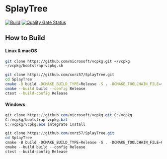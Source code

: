 # SplayTree

[![Build](https://github.com/xorz57/SplayTree/actions/workflows/Build.yml/badge.svg)](https://github.com/xorz57/SplayTree/actions/workflows/Build.yml)
[![Quality Gate Status](https://sonarcloud.io/api/project_badges/measure?project=xorz57_SplayTree&metric=alert_status)](https://sonarcloud.io/summary/new_code?id=xorz57_SplayTree)

## How to Build

#### Linux & macOS

```bash
git clone https://github.com/microsoft/vcpkg.git ~/vcpkg
~/vcpkg/bootstrap-vcpkg.sh

git clone https://github.com/xorz57/SplayTree.git
cd SplayTree
cmake -B build -DCMAKE_BUILD_TYPE=Release -S . -DCMAKE_TOOLCHAIN_FILE=~/vcpkg/scripts/buildsystems/vcpkg.cmake
cmake --build build --config Release
ctest --build-config Release
```

#### Windows

```powershell
git clone https://github.com/microsoft/vcpkg.git C:/vcpkg
C:/vcpkg/bootstrap-vcpkg.bat
C:/vcpkg/vcpkg.exe integrate install

git clone https://github.com/xorz57/SplayTree.git
cd SplayTree
cmake -B build -DCMAKE_BUILD_TYPE=Release -S . -DCMAKE_TOOLCHAIN_FILE=C:/vcpkg/scripts/buildsystems/vcpkg.cmake
cmake --build build --config Release
ctest --build-config Release
```
